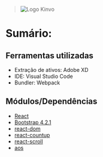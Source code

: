 > ![Logo Kinvo](https://github.com/cbfranca/kinvo-front-end-test/blob/master/logo.svg)

# Sumário:

## Ferramentas utilizadas

* Extração de ativos: Adobe XD
* IDE: Visual Studio Code
* Bundler: Webpack

## Módulos/Dependências
* [React](https://reactjs.org/)
* [Bootstrap 4.2.1](https://getbootstrap.com/)
* [react-dom](https://reactjs.org/docs/react-dom.html)
* [react-countup](https://github.com/glennreyes/react-countup)
* [react-scroll](https://github.com/fisshy/react-scroll)
* [aos](https://github.com/michalsnik/aos)
